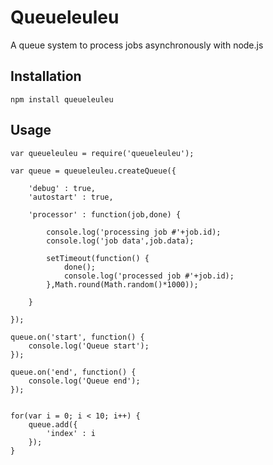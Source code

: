 Queueleuleu
===========

A queue system to process jobs asynchronously with node.js


Installation
---------------
    npm install queueleuleu


Usage
---------------

	var queueleuleu = require('queueleuleu');

	var queue = queueleuleu.createQueue({

		'debug' : true,
		'autostart' : true,

		'processor' : function(job,done) {

			console.log('processing job #'+job.id);
			console.log('job data',job.data);

			setTimeout(function() {
				done();
				console.log('processed job #'+job.id);
			},Math.round(Math.random()*1000));

		}

	});

	queue.on('start', function() {
		console.log('Queue start');
	});

	queue.on('end', function() {
		console.log('Queue end');
	});


	for(var i = 0; i < 10; i++) {
		queue.add({
			'index' : i
		});
	}